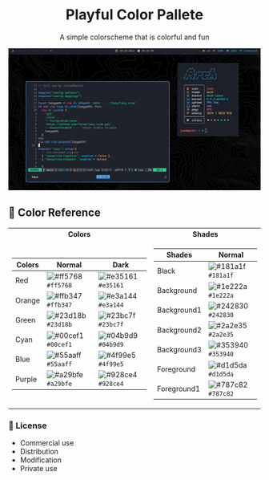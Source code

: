 <h1 align="center">Playful Color Pallete</h1>
<p align="center">A simple colorscheme that is colorful and fun</p>

<img src="https://github.com/JoshuaMarkle/playful-palette/blob/main/Screenshot_2023-09-30-16-38-47_1366x768.png?raw=true">

## 🎨 Color Reference

<table>
<tr><th>Colors</th><th>Shades</th></tr>
<tr><td>

| Colors         | Normal                                                             | Dark                                                               |
| -------------- | ------------------------------------------------------------------ | ------------------------------------------------------------------ |
| Red            | ![#ff5768](https://via.placeholder.com/10/ff5768?text=+) `#ff5768` | ![#e35161](https://via.placeholder.com/10/e35161?text=+) `#e35161` |
| Orange         | ![#ffb347](https://via.placeholder.com/10/ffb347?text=+) `#ffb347` | ![#e3a144](https://via.placeholder.com/10/e3a144?text=+) `#e3a144` |
| Green          | ![#23d18b](https://via.placeholder.com/10/23d18b?text=+) `#23d18b` | ![#23bc7f](https://via.placeholder.com/10/23bc7f?text=+) `#23bc7f` |
| Cyan           | ![#00cef1](https://via.placeholder.com/10/00cef1?text=+) `#00cef1` | ![#04b9d9](https://via.placeholder.com/10/04b9d9?text=+) `#04b9d9` |
| Blue           | ![#55aaff](https://via.placeholder.com/10/55aaff?text=+) `#55aaff` | ![#4f99e5](https://via.placeholder.com/10/4f99e5?text=+) `#4f99e5` |
| Purple         | ![#a29bfe](https://via.placeholder.com/10/a29bfe?text=+) `#a29bfe` | ![#928ce4](https://via.placeholder.com/10/928ce4?text=+) `#928ce4` |

</td><td>

| Shades         | Normal                                                             |
| -------------- | ------------------------------------------------------------------ |
| Black          | ![#181a1f](https://via.placeholder.com/10/181a1f?text=+) `#181a1f` |
| Background     | ![#1e222a](https://via.placeholder.com/10/1e222a?text=+) `#1e222a` |
| Background1    | ![#242830](https://via.placeholder.com/10/242830?text=+) `#242830` |
| Background2    | ![#2a2e35](https://via.placeholder.com/10/2a2e35?text=+) `#2a2e35` |
| Background3    | ![#353940](https://via.placeholder.com/10/353940?text=+) `#353940` |
| Foreground     | ![#d1d5da](https://via.placeholder.com/10/d1d5da?text=+) `#d1d5da` |
| Foreground1    | ![#787c82](https://via.placeholder.com/10/787c82?text=+) `#787c82` |

</td></tr> </table>

### 📜 License

- Commercial use
- Distribution
- Modification
- Private use
